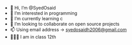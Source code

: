 - 👋 Hi, I’m @SyedOsaid
- 👀 I’m interested in programming 
- 🌱 I’m currently learning c
- 💞️ I’m looking to collaborate on open source projects
- 📫 Using email address -> syedosaidh2006@gmail.com
- 👨🏽‍🎓 I am in class 12th


<!---
SyedOsaid/SyedOsaid is a ✨ special ✨ repository because its `README.md` (this file) appears on your GitHub profile.
You can click the Preview link to take a look at your changes.
--->
